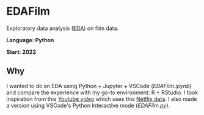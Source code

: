 # EDAFilm
Exploratory data analysis ([EDA](https://en.wikipedia.org/wiki/Exploratory_data_analysis)) on film data.

**Language: Python**

**Start: 2022**

## Why
I wanted to do an EDA using Python + Jupyter + VSCode (_EDAFilm.ipynb_) and compare the experience with my go-to environment: R + RStudio. I took inspiration from this [Youtube video](https://www.youtube.com/watch?v=E-q24gS8cqg) which uses this [Netflix data](https://www.kaggle.com/datasets/shivamb/netflix-shows). I also made a version using VSCode's Python Interactive mode (_EDAFilm.py_).
